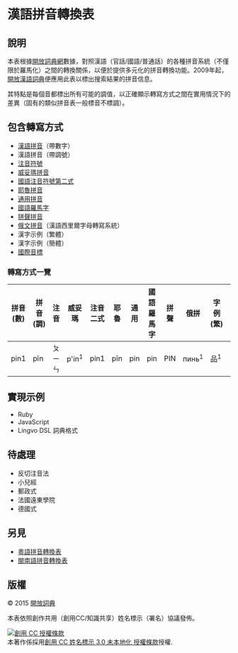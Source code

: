 # 漢語拼音轉換表

## 說明

本表根據[開放詞典網](http://kaifangcidian.com/)數據，對照漢語（官話/國語/普通話）的各種拼音系統（不僅限於羅馬化）之間的轉換關係，以便於提供多元化的拼音轉換功能。2009年起，[開放漢語詞典](http://kaifangcidian.com/han/han)便應用此表以標出搜索結果的拼音信息。

其特點是每個音都標出所有可能的調值，以正確顯示轉寫方式之間在實用情況下的差異（固有的類似拼音表一般標音不標調）。

## 包含轉寫方式

* [漢語拼音](https://zh.wikipedia.org/wiki/漢語拼音)（帶數字）
* 漢語拼音（帶調號）
* [注音符號](https://zh.wikipedia.org/wiki/注音符號)
* [威妥瑪拼音](https://zh.wikipedia.org/wiki/威妥瑪拼音)
* [國語注音符號第二式](https://zh.wikipedia.org/wiki/國語注音符號第二式)
* [耶魯拼音](https://zh.wikipedia.org/wiki/耶魯拼音)
* [通用拼音](https://zh.wikipedia.org/wiki/通用拼音)
* [國語羅馬字](https://zh.wikipedia.org/wiki/國語羅馬字)
* [拼聲拼音](https://zh.wikipedia.org/wiki/拼聲拼音)
* [俄文拼音](https://zh.wikipedia.org/wiki/漢語西里爾字母轉寫系統)（漢語西里爾字母轉寫系統）
* 漢字示例（繁體）
* 漢字示例（簡體）
* [國際音標](https://zh.wikipedia.org/wiki/國際音標)

### 轉寫方式一覽

拼音 (數) | 拼音 (調) | 注音 | 威妥瑪 | 注音二式 | 耶魯 | 通用 | 國語羅馬字 | 拼聲 | 俄拼 | 字例 (繁) | 字例 (簡) | 國際音標
-------- | ------- | ---- | ---- | ------- | --- | --- | -------- | --- | --- | -------- | -------- | -------
pin1 | pīn | ㄆㄧㄣ | p'in<sup>1</sup> | pin1 | pīn | pin | pin | PIN | пинь<sup>1</sup> | 品<sup>1</sup> | 品<sup>1</sup> | pʰɪn˥˥

## 實現示例

* Ruby
* JavaScript
* Lingvo DSL 詞典格式

## 待處理

* 反切注音法
* 小兒經
* 郵政式
* 法國遠東學院
* 德國式

## 另見

* [粵語拼音轉換表](https://github.com/kfcd/pingyam)
* [閩南語拼音轉換表](https://github.com/kfcd/pheng-im)

## 版權

© 2015 [開放詞典](http://www.kaifangcidian.com)

本表依照創作共用（創用CC/知識共享）姓名標示（署名）協議發佈。

<a rel="license" href="http://creativecommons.org/licenses/by/3.0/"><img alt="創用 CC 授權條款" style="border-width:0" src="https://i.creativecommons.org/l/by/3.0/88x31.png" /></a><br />本著作係採用<a rel="license" href="http://creativecommons.org/licenses/by/3.0/">創用 CC 姓名標示 3.0 未本地化 授權條款</a>授權.
